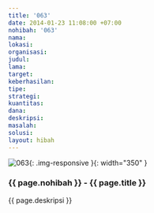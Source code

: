 ```yaml
---
title: '063'
date: 2014-01-23 11:08:00 +07:00
nohibah: '063'
nama: 
lokasi: 
organisasi: 
judul: 
lama: 
target: 
keberhasilan: 
tipe: 
strategi: 
kuantitas: 
dana: 
deskripsi: 
masalah: 
solusi: 
layout: hibah
---
```


![063](/static/img/hibahcms/063.png){: .img-responsive }{: width="350" }

### {{ page.nohibah }} - {{ page.title }}

{{ page.deskripsi }}
